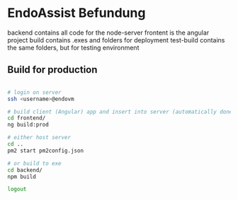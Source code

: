 # EndoAssist Befundung

backend contains all code for the node-server
frontent is the angular project
build contains .exes and folders for deployment
test-build contains the same folders, but for testing environment

## Build for production

```bash

# login on server
ssh <username>@endovm

# build client (Angular) app and insert into server (automatically done)
cd frontend/
ng build:prod

# either host server 
cd ..
pm2 start pm2config.json

# or build to exe
cd backend/
npm build

logout
```

